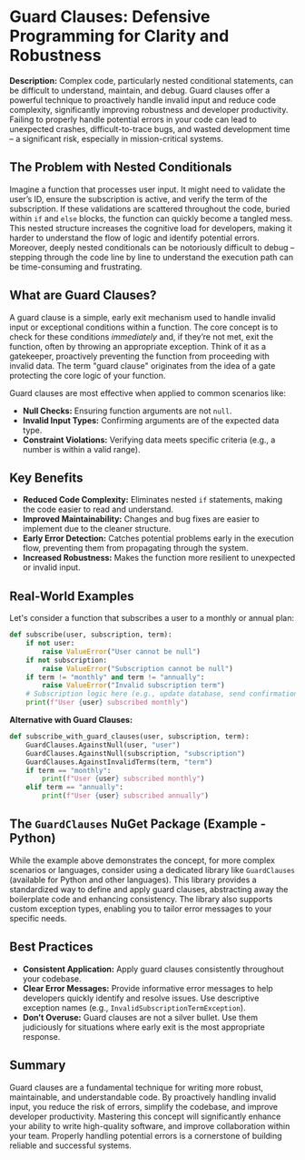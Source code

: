 # Guard Clauses: Defensive Programming for Clarity and Robustness

**Description:** Complex code, particularly nested conditional statements, can be difficult to understand, maintain, and debug. Guard clauses offer a powerful technique to proactively handle invalid input and reduce code complexity, significantly improving robustness and developer productivity. Failing to properly handle potential errors in your code can lead to unexpected crashes, difficult-to-trace bugs, and wasted development time – a significant risk, especially in mission-critical systems.

## The Problem with Nested Conditionals

Imagine a function that processes user input. It might need to validate the user’s ID, ensure the subscription is active, and verify the term of the subscription. If these validations are scattered throughout the code, buried within `if` and `else` blocks, the function can quickly become a tangled mess. This nested structure increases the cognitive load for developers, making it harder to understand the flow of logic and identify potential errors. Moreover, deeply nested conditionals can be notoriously difficult to debug – stepping through the code line by line to understand the execution path can be time-consuming and frustrating.

## What are Guard Clauses?

A guard clause is a simple, early exit mechanism used to handle invalid input or exceptional conditions within a function. The core concept is to check for these conditions _immediately_ and, if they’re not met, exit the function, often by throwing an appropriate exception. Think of it as a gatekeeper, proactively preventing the function from proceeding with invalid data. The term "guard clause" originates from the idea of a gate protecting the core logic of your function.

Guard clauses are most effective when applied to common scenarios like:

- **Null Checks:** Ensuring function arguments are not `null`.
- **Invalid Input Types:** Confirming arguments are of the expected data type.
- **Constraint Violations:** Verifying data meets specific criteria (e.g., a number is within a valid range).

## Key Benefits

- **Reduced Code Complexity:** Eliminates nested `if` statements, making the code easier to read and understand.
- **Improved Maintainability:** Changes and bug fixes are easier to implement due to the cleaner structure.
- **Early Error Detection:** Catches potential problems early in the execution flow, preventing them from propagating through the system.
- **Increased Robustness:** Makes the function more resilient to unexpected or invalid input.

## Real-World Examples

Let's consider a function that subscribes a user to a monthly or annual plan:

```python
def subscribe(user, subscription, term):
    if not user:
        raise ValueError("User cannot be null")
    if not subscription:
        raise ValueError("Subscription cannot be null")
    if term != "monthly" and term != "annually":
        raise ValueError("Invalid subscription term")
    # Subscription logic here (e.g., update database, send confirmation email)
    print(f"User {user} subscribed monthly")
```

**Alternative with Guard Clauses:**

```python
def subscribe_with_guard_clauses(user, subscription, term):
    GuardClauses.AgainstNull(user, "user")
    GuardClauses.AgainstNull(subscription, "subscription")
    GuardClauses.AgainstInvalidTerms(term, "term")
    if term == "monthly":
        print(f"User {user} subscribed monthly")
    elif term == "annually":
        print(f"User {user} subscribed annually")
```

## The `GuardClauses` NuGet Package (Example - Python)

While the example above demonstrates the concept, for more complex scenarios or languages, consider using a dedicated library like `GuardClauses` (available for Python and other languages). This library provides a standardized way to define and apply guard clauses, abstracting away the boilerplate code and enhancing consistency. The library also supports custom exception types, enabling you to tailor error messages to your specific needs.

## Best Practices

- **Consistent Application:** Apply guard clauses consistently throughout your codebase.
- **Clear Error Messages:** Provide informative error messages to help developers quickly identify and resolve issues. Use descriptive exception names (e.g., `InvalidSubscriptionTermException`).
- **Don’t Overuse:** Guard clauses are not a silver bullet. Use them judiciously for situations where early exit is the most appropriate response.

## Summary

Guard clauses are a fundamental technique for writing more robust, maintainable, and understandable code. By proactively handling invalid input, you reduce the risk of errors, simplify the codebase, and improve developer productivity. Mastering this concept will significantly enhance your ability to write high-quality software, and improve collaboration within your team. Properly handling potential errors is a cornerstone of building reliable and successful systems.

```

```
